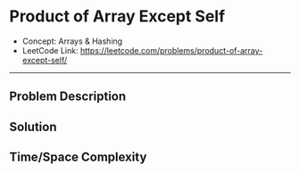 # Product of Array Except Self

- Concept: Arrays & Hashing
- LeetCode Link: https://leetcode.com/problems/product-of-array-except-self/

---

## Problem Description

## Solution

## Time/Space Complexity

